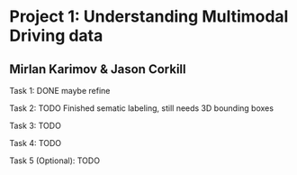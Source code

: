 # Project 1: Understanding Multimodal Driving data
## Mirlan Karimov & Jason Corkill
 Task 1: DONE maybe refine

 Task 2: TODO Finished sematic labeling, still needs 3D bounding boxes

 Task 3: TODO

 Task 4: TODO

 Task 5 (Optional): TODO
